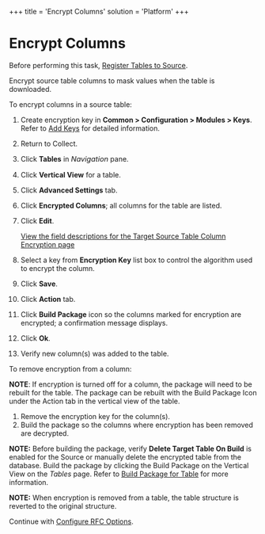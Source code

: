 +++
title = 'Encrypt Columns'
solution = 'Platform'
+++

# Encrypt Columns

Before performing this task, [Register Tables to
Source](Register_Tables_to_Source).

Encrypt source table columns to mask values when the table is
downloaded.

To encrypt columns in a source table:

1.  Create encryption key in **Common \> Configuration \> Modules \>
    Keys**. Refer to [Add Keys](../../Common/Use_Cases/Add_Keys) for
    detailed information.

2.  Return to Collect.

3.  Click **Tables** in
    *<span style="font-size: 11.0pt;">Navigation</span>* pane.

4.  Click **Vertical View** for a table.

5.  Click **Advanced Settings** tab.

6.  Click **Encrypted Columns**; all columns for the table are listed.

7.  Click **Edit**.
    
    [View the field descriptions for the Target Source Table Column
    Encryption
    page](../Page_Desc/Target_Source_Table_Column_Encryption)

8.  Select a key from **Encryption Key** list box to control the
    algorithm used to encrypt the column.

9.  Click **Save**.

10. Click **Action** tab.

11. Click **Build Package** icon so the columns marked for encryption
    are encrypted; a confirmation message displays.

12. Click **Ok**.

13. Verify new column(s) was added to the table.

To remove encryption from a column:

<span style="font-weight: bold;">NOTE</span>: If encryption is turned
off for a column, the package will need to be rebuilt for the table. The
package can be rebuilt with the Build Package Icon under the Action tab
in the vertical view of the table.

1.  Remove the encryption key for the column(s).
2.  Build the package so the columns where encryption has been removed
    are decrypted.

**NOTE:** Before building the package, verify **Delete Target Table On
Build** is enabled for the Source or manually delete the encrypted table
from the database. Build the package by clicking the Build Package on
the Vertical View on the *Tables* page. Refer to [Build Package for
Table](Build_Package_for_Table) for more information.

**NOTE:** When encryption is removed from a table, the table structure
is reverted to the original structure.

Continue with [Configure RFC Options](Configure_RFC_Options).
